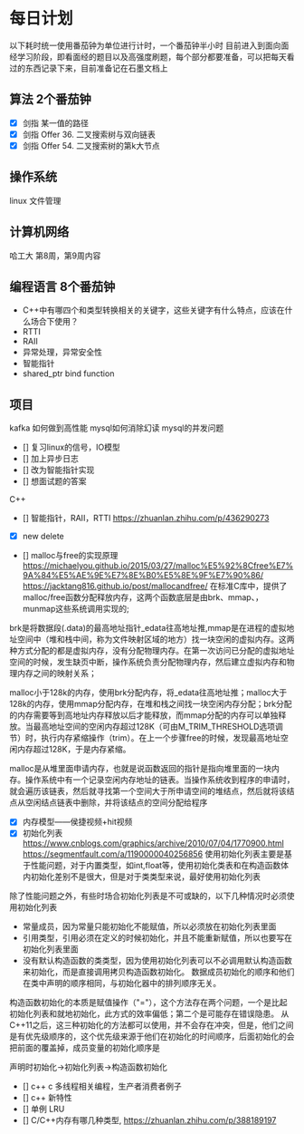 # 每日计划
以下耗时统一使用番茄钟为单位进行计时，一个番茄钟半小时
目前进入到面向面经学习阶段，即看面经的题目以及高强度刷题，每个部分都要准备，可以把每天看过的东西记录下来，目前准备记在石墨文档上
## 算法 2个番茄钟
- [x] 剑指 某一值的路径
- [x] 剑指 Offer 36. 二叉搜索树与双向链表
- [x] 剑指 Offer 54. 二叉搜索树的第k大节点

## 操作系统 
linux 文件管理
## 计算机网络 
哈工大 第8周，第9周内容
## 编程语言 8个番茄钟

- C++中有哪四个和类型转换相关的关键字，这些关键字有什么特点，应该在什么场合下使用？
- RTTI
- RAII
- 异常处理，异常安全性
- 智能指针
- shared_ptr bind function
## 项目 
kafka 如何做到高性能
mysql如何消除幻读
mysql的并发问题

- [] 复习linux的信号，IO模型
- [] 加上异步日志
- [] 改为智能指针实现
- [] 想面试题的答案

C++
- [] 智能指针，RAII，RTTI https://zhuanlan.zhihu.com/p/436290273
- [x] new delete
- [] malloc与free的实现原理
https://michaelyou.github.io/2015/03/27/malloc%E5%92%8Cfree%E7%9A%84%E5%AE%9E%E7%8E%B0%E5%8E%9F%E7%90%86/
https://jacktang816.github.io/post/mallocandfree/
在标准C库中，提供了malloc/free函数分配释放内存，这两个函数底层是由brk、mmap、，munmap这些系统调用实现的;

brk是将数据段(.data)的最高地址指针_edata往高地址推,mmap是在进程的虚拟地址空间中（堆和栈中间，称为文件映射区域的地方）找一块空闲的虚拟内存。这两种方式分配的都是虚拟内存，没有分配物理内存。在第一次访问已分配的虚拟地址空间的时候，发生缺页中断，操作系统负责分配物理内存，然后建立虚拟内存和物理内存之间的映射关系；

malloc小于128k的内存，使用brk分配内存，将_edata往高地址推；malloc大于128k的内存，使用mmap分配内存，在堆和栈之间找一块空闲内存分配；brk分配的内存需要等到高地址内存释放以后才能释放，而mmap分配的内存可以单独释放。当最高地址空间的空闲内存超过128K（可由M_TRIM_THRESHOLD选项调节）时，执行内存紧缩操作（trim）。在上一个步骤free的时候，发现最高地址空闲内存超过128K，于是内存紧缩。

malloc是从堆里面申请内存，也就是说函数返回的指针是指向堆里面的一块内存。操作系统中有一个记录空闲内存地址的链表。当操作系统收到程序的申请时，就会遍历该链表，然后就寻找第一个空间大于所申请空间的堆结点，然后就将该结点从空闲结点链表中删除，并将该结点的空间分配给程序

- [x] 内存模型——侯捷视频+hit视频
- [x] 初始化列表 
https://www.cnblogs.com/graphics/archive/2010/07/04/1770900.html
https://segmentfault.com/a/1190000040256856
使用初始化列表主要是基于性能问题，对于内置类型，如int,float等，使用初始化类表和在构造函数体内初始化差别不是很大，但是对于类类型来说，最好使用初始化列表

除了性能问题之外，有些时场合初始化列表是不可或缺的，以下几种情况时必须使用初始化列表
- 常量成员，因为常量只能初始化不能赋值，所以必须放在初始化列表里面
- 引用类型，引用必须在定义的时候初始化，并且不能重新赋值，所以也要写在初始化列表里面
- 没有默认构造函数的类类型，因为使用初始化列表可以不必调用默认构造函数来初始化，而是直接调用拷贝构造函数初始化。
数据成员初始化的顺序和他们在类中声明的顺序相同，与初始化器中的排列顺序无关。

构造函数初始化的本质是赋值操作（"="），这个方法存在两个问题，一个是比起初始化列表和就地初始化，此方式的效率偏低；第二个是可能存在错误隐患。
从C++11之后，这三种初始化的方法都可以使用，并不会存在冲突，但是，他们之间是有优先级顺序的，这个优先级来源于他们在初始化的时间顺序，后面初始化的会把前面的覆盖掉，成员变量的初始化顺序是

声明时初始化->初始化列表->构造函数初始化

- [] c++ c 多线程相关编程，生产者消费者例子
- [] c++ 新特性
- [] 单例 LRU
- [] C/C++内存有哪几种类型, https://zhuanlan.zhihu.com/p/388189197
